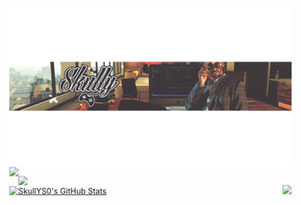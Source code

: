 [![SkullYS0](ownheader.jpg)](https://github.com/SkullYS0)
<a href="https://github.com/SkullYS0/ExampleCheatMod-for-Minecraft-1.12.2">
  <img align="left" src="https://github-readme-stats.vercel.app/api/pin/?username=SkullYS0&repo=ExampleCheatMod-for-Minecraft-1.12.2&title_color=ffffff&text_color=c9cacc&icon_color=4AB197&bg_color=1A2B34" />
</a>

<a href="https://github.com/SkullYS0/ExamplePluginBukkit">
  <img align="center" src="https://github-readme-stats.vercel.app/api/pin/?username=SkullYS0&repo=ExamplePluginBukkit&title_color=ffffff&text_color=c9cacc&icon_color=4AB197&bg_color=1A2B34" />
</a>

<br>

<a href="https://github.com/SkullYS0">
  <img align="right" src="https://github-readme-stats.vercel.app/api/top-langs/?username=SkullYS0&hide=html,css&title_color=ffffff&text_color=c9cacc&icon_color=4AB197&bg_color=1A2B34" />
</a>
<a href="https://github.com/SkullYS0">
  <img align="center" src="https://github-readme-stats.vercel.app/api?username=SkullYS0&show_icons=true&line_height=27&count_private=true&title_color=ffffff&text_color=c9cacc&icon_color=4AB097&bg_color=1A2B34" alt="SkullYS0's GitHub Stats" />
</a>
